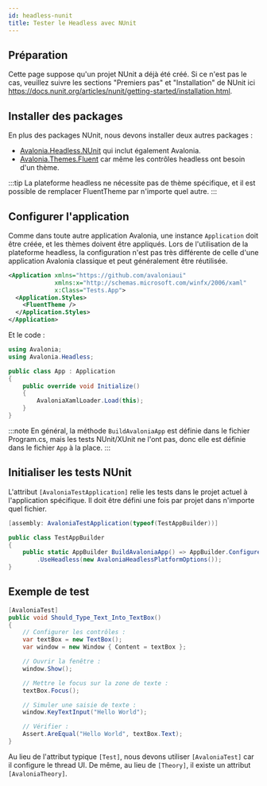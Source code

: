 ```yaml
---
id: headless-nunit
title: Tester le Headless avec NUnit
---
```


## Préparation

Cette page suppose qu'un projet NUnit a déjà été créé.
Si ce n'est pas le cas, veuillez suivre les sections "Premiers pas" et "Installation" de NUnit ici https://docs.nunit.org/articles/nunit/getting-started/installation.html.

## Installer des packages

En plus des packages NUnit, nous devons installer deux autres packages :
- [Avalonia.Headless.NUnit](https://www.nuget.org/packages/Avalonia.Headless.NUnit) qui inclut également Avalonia.
- [Avalonia.Themes.Fluent](https://www.nuget.org/packages/Avalonia.Themes.Fluent) car même les contrôles headless ont besoin d'un thème.

:::tip
La plateforme headless ne nécessite pas de thème spécifique, et il est possible de remplacer FluentTheme par n'importe quel autre.
:::

## Configurer l'application

Comme dans toute autre application Avalonia, une instance `Application` doit être créée, et les thèmes doivent être appliqués. Lors de l'utilisation de la plateforme headless, la configuration n'est pas très différente de celle d'une application Avalonia classique et peut généralement être réutilisée.

```xml title=App.axaml
<Application xmlns="https://github.com/avaloniaui"
             xmlns:x="http://schemas.microsoft.com/winfx/2006/xaml"
             x:Class="Tests.App">
  <Application.Styles>
    <FluentTheme />
  </Application.Styles>
</Application>
```

Et le code :

```csharp title=App.axaml.cs
using Avalonia;
using Avalonia.Headless;

public class App : Application
{
    public override void Initialize()
    {
        AvaloniaXamlLoader.Load(this);
    }
}
```

:::note
En général, la méthode `BuildAvaloniaApp` est définie dans le fichier Program.cs, mais les tests NUnit/XUnit ne l'ont pas, donc elle est définie dans le fichier `App` à la place.
:::

## Initialiser les tests NUnit

L'attribut `[AvaloniaTestApplication]` relie les tests dans le projet actuel à l'application spécifique. Il doit être défini une fois par projet dans n'importe quel fichier.

```csharp
[assembly: AvaloniaTestApplication(typeof(TestAppBuilder))]

public class TestAppBuilder
{
    public static AppBuilder BuildAvaloniaApp() => AppBuilder.Configure<App>()
        .UseHeadless(new AvaloniaHeadlessPlatformOptions());
}
```

## Exemple de test

```csharp
[AvaloniaTest]
public void Should_Type_Text_Into_TextBox()
{
    // Configurer les contrôles :
    var textBox = new TextBox();
    var window = new Window { Content = textBox };

    // Ouvrir la fenêtre :
    window.Show();

    // Mettre le focus sur la zone de texte :
    textBox.Focus();

    // Simuler une saisie de texte :
    window.KeyTextInput("Hello World");

    // Vérifier :
    Assert.AreEqual("Hello World", textBox.Text);
}
```

Au lieu de l'attribut typique `[Test]`, nous devons utiliser `[AvaloniaTest]` car il configure le thread UI. De même, au lieu de `[Theory]`, il existe un attribut `[AvaloniaTheory]`.
